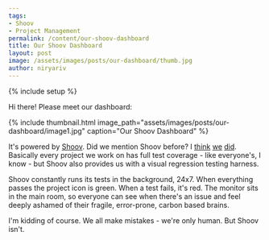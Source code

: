 ```yaml
---
tags:
- Shoov
- Project Management
permalink: /content/our-shoov-dashboard
title: Our Shoov Dashboard
layout: post
image: /assets/images/posts/our-dashboard/thumb.jpg
author: niryariv
---
```


{% include setup %}

Hi there! Please meet our dashboard:

{% include thumbnail.html image_path="assets/images/posts/our-dashboard/image1.jpg" caption="Our Shoov Dashboard" %}

It's powered by [Shoov](http://shoov.io). Did we mention Shoov before? I [think](http://www.gizra.com/content/shoov-ci-tests-live-site) [we](http://www.gizra.com/content/cross-browser-visual-regression-with-shoov) [did](http://www.gizra.com/content/visual-regression-travis-shoov-ngrok). Basically every project we work on has full test coverage - like everyone's, I know - but Shoov also provides us with a visual regression testing harness.

Shoov constantly runs its tests in the background, 24x7. When everything passes the project icon is green. When a test fails, it's red. The monitor sits in the main room, so everyone can see when there's an issue and feel deeply ashamed of their fragile, error-prone, carbon based brains.

I'm kidding of course. We all make mistakes - we're only human. But Shoov isn't.
